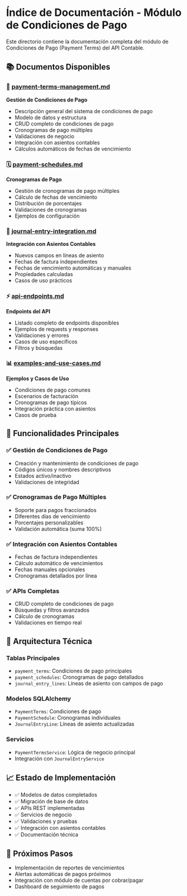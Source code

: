 # Índice de Documentación - Módulo de Condiciones de Pago

Este directorio contiene la documentación completa del módulo de Condiciones de Pago (Payment Terms) del API Contable.

## 📚 Documentos Disponibles

### 📝 [payment-terms-management.md](./payment-terms-management.md)
**Gestión de Condiciones de Pago**
- Descripción general del sistema de condiciones de pago
- Modelo de datos y estructura
- CRUD completo de condiciones de pago
- Cronogramas de pago múltiples
- Validaciones de negocio
- Integración con asientos contables
- Cálculos automáticos de fechas de vencimiento

### 🗓️ [payment-schedules.md](./payment-schedules.md)
**Cronogramas de Pago**
- Gestión de cronogramas de pago múltiples
- Cálculo de fechas de vencimiento
- Distribución de porcentajes
- Validaciones de cronogramas
- Ejemplos de configuración

### 🔗 [journal-entry-integration.md](./journal-entry-integration.md)
**Integración con Asientos Contables**
- Nuevos campos en líneas de asiento
- Fechas de factura independientes
- Fechas de vencimiento automáticas y manuales
- Propiedades calculadas
- Casos de uso prácticos

### ⚡ [api-endpoints.md](./api-endpoints.md)
**Endpoints del API**
- Listado completo de endpoints disponibles
- Ejemplos de requests y responses
- Validaciones y errores
- Casos de uso específicos
- Filtros y búsquedas

### 📊 [examples-and-use-cases.md](./examples-and-use-cases.md)
**Ejemplos y Casos de Uso**
- Condiciones de pago comunes
- Escenarios de facturación
- Cronogramas de pago típicos
- Integración práctica con asientos
- Casos de prueba

## 🎯 Funcionalidades Principales

### ✅ Gestión de Condiciones de Pago
- Creación y mantenimiento de condiciones de pago
- Códigos únicos y nombres descriptivos
- Estados activo/inactivo
- Validaciones de integridad

### ✅ Cronogramas de Pago Múltiples
- Soporte para pagos fraccionados
- Diferentes días de vencimiento
- Porcentajes personalizables
- Validación automática (suma 100%)

### ✅ Integración con Asientos Contables
- Fechas de factura independientes
- Cálculo automático de vencimientos
- Fechas manuales opcionales
- Cronogramas detallados por línea

### ✅ APIs Completas
- CRUD completo de condiciones de pago
- Búsquedas y filtros avanzados
- Cálculo de cronogramas
- Validaciones en tiempo real

## 🔧 Arquitectura Técnica

### Tablas Principales
- `payment_terms`: Condiciones de pago principales
- `payment_schedules`: Cronogramas de pago detallados
- `journal_entry_lines`: Líneas de asiento con campos de pago

### Modelos SQLAlchemy
- `PaymentTerms`: Condiciones de pago
- `PaymentSchedule`: Cronogramas individuales
- `JournalEntryLine`: Líneas de asiento actualizadas

### Servicios
- `PaymentTermsService`: Lógica de negocio principal
- Integración con `JournalEntryService`

## 📈 Estado de Implementación

- ✅ Modelos de datos completados
- ✅ Migración de base de datos
- ✅ APIs REST implementadas
- ✅ Servicios de negocio
- ✅ Validaciones y pruebas
- ✅ Integración con asientos contables
- ✅ Documentación técnica

## 🚀 Próximos Pasos

- Implementación de reportes de vencimientos
- Alertas automáticas de pagos próximos
- Integración con módulo de cuentas por cobrar/pagar
- Dashboard de seguimiento de pagos
